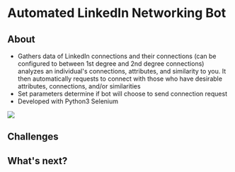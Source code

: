 # Automated LinkedIn Networking Bot

## About
  * Gathers data of LinkedIn connections and their connections (can be configured to between 1st degree and 2nd degree connections) analyzes an individual's connections, attributes, and similarity to you. It then automatically requests to connect with those who have desirable attributes, connections, and/or similarities
  * Set parameters determine if bot will choose to send connection request
  * Developed with Python3 Selenium 


![](inkedin-networking-bot-demo.gif)




## Challenges


## What's next?
